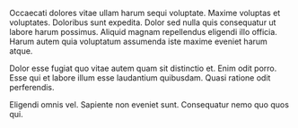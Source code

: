 Occaecati dolores vitae ullam harum sequi voluptate. Maxime voluptas et voluptates. Doloribus sunt expedita. Dolor sed nulla quis consequatur ut labore harum possimus. Aliquid magnam repellendus eligendi illo officia. Harum autem quia voluptatum assumenda iste maxime eveniet harum atque.
 Dolor esse fugiat quo vitae autem quam sit distinctio et. Enim odit porro. Esse qui et labore illum esse laudantium quibusdam. Quasi ratione odit perferendis.
 Eligendi omnis vel. Sapiente non eveniet sunt. Consequatur nemo quo quos qui.